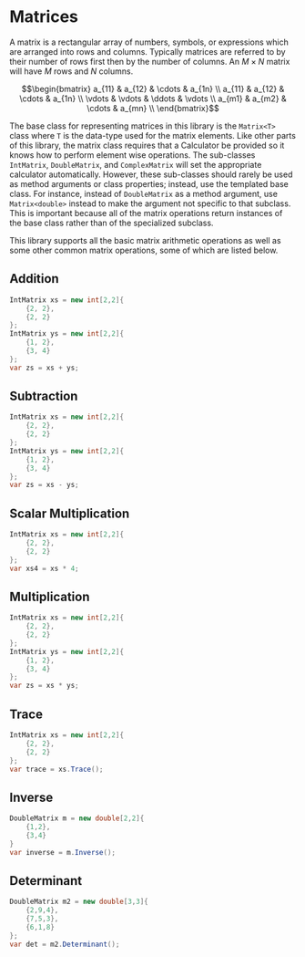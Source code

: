 # Matrices

A matrix is a rectangular array of numbers, symbols, or expressions which are arranged into rows and columns. Typically matrices are referred to by their number of rows first then by the number of columns. An $`M \times N`$ matrix will have $`M`$ rows and $`N`$ columns. 

```math
\begin{bmatrix}
a_{11} & a_{12} & \cdots & a_{1n} \\
a_{11} & a_{12} & \cdots & a_{1n} \\
\vdots & \vdots & \ddots & \vdots \\
a_{m1} & a_{m2} & \cdots & a_{mn} \\
\end{bmatrix}
```

The base class for representing matrices in this library is the `Matrix<T>` class where `T` is the data-type used for the matrix elements. Like other parts of this library, the matrix class requires that a Calculator be provided so it knows how to perform element wise operations. The sub-classes `IntMatrix`, `DoubleMatrix`, and `ComplexMatrix` will set the appropriate calculator automatically. However, these sub-classes should rarely be used as method arguments or class properties; instead, use the templated base class. For instance, instead of `DoubleMatrix` as a method argument, use `Matrix<double>` instead to make the argument not specific to that subclass. This is important because all of the matrix operations return instances of the base class rather than of the specialized subclass.

This library supports all the basic matrix arithmetic operations as well as some other common matrix operations, some of which are listed below. 

## Addition

```cs
IntMatrix xs = new int[2,2]{
    {2, 2},
    {2, 2}
};
IntMatrix ys = new int[2,2]{
    {1, 2},
    {3, 4}
};
var zs = xs + ys;
```

## Subtraction

```cs
IntMatrix xs = new int[2,2]{
    {2, 2},
    {2, 2}
};
IntMatrix ys = new int[2,2]{
    {1, 2},
    {3, 4}
};
var zs = xs - ys;
```

## Scalar Multiplication
```cs
IntMatrix xs = new int[2,2]{
    {2, 2},
    {2, 2}
};
var xs4 = xs * 4;
```

## Multiplication

```cs
IntMatrix xs = new int[2,2]{
    {2, 2},
    {2, 2}
};
IntMatrix ys = new int[2,2]{
    {1, 2},
    {3, 4}
};
var zs = xs * ys;
```

## Trace

```cs
IntMatrix xs = new int[2,2]{
    {2, 2},
    {2, 2}
};
var trace = xs.Trace();
```

## Inverse

```cs
DoubleMatrix m = new double[2,2]{
    {1,2},
    {3,4}
}
var inverse = m.Inverse();
```

## Determinant

```cs
DoubleMatrix m2 = new double[3,3]{
    {2,9,4},
    {7,5,3},
    {6,1,8}
};
var det = m2.Determinant();
```